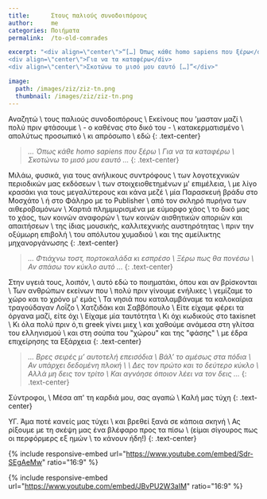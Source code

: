 ```yaml
---
title:      Στους παλιούς συνοδοιπόρους
author:     me
categories: Ποιήματα
permalink:  /to-old-comrades

excerpt: "<div align=\"center\">“[…] Όπως κάθε homo sapiens που ξέρω</div>
<div align=\"center\">Για να τα καταφέρω</div>
<div align=\"center\">Σκοτώνω το μισό μου εαυτό […]”</div>"

image:
  path: /images/ziz/ziz-tn.png
  thumbnail: /images/ziz/ziz-tn.png
---
```


Αναζητώ \\
τους παλιούς συνοδοιπόρους \\
Εκείνους που 'μασταν μαζί \\
πολύ πριν φτάσουμε \\
\- ο καθένας στο δικό του - \\
κατακερματισμένο \\
απολύτως προσωπικό \\
κι απρόσωπο \\
εδώ
{: .text-center}

> *... Όπως κάθε homo sapiens που ξέρω \\
> Για να τα καταφέρω \\
> Σκοτώνω το μισό μου εαυτό ...*
{: .text-center}

Μιλάω, φυσικά, για τους ανήλικους συντρόφους \\
των λογοτεχνικών περιοδικών μας εκδόσεων \\
των στοιχειοθετημένων μ' επιμέλεια, \\
με λίγο κρασάκι για τους μεγαλύτερους και κάνα μεζέ \\
μία Παρασκευή βράδυ στο Μοσχάτο \\
ή στο Φάληρο με το Publisher \\
από τον σκληρό πυρήνα των αιθεροβαμόνων \\
Χαρτιά πλημμυρισμένα με εύμορφο χάος \\
το δικό μας το χάος, των κοινών αναφορών \\
των κοινών αισθητικών αποριών και απαιτήσεων \\
της ίδιας μουσικής, καλλιτεχνικής αυστηρότητας \\
πριν την οξύμωρη επιβολή \\
του απόλυτου χυμαδιού \\
και της αμείλικτης μηχανοργάνωσης
{: .text-center}

> *... Φτιάχνω τοστ, πορτοκαλάδα κι εσπρέσο \\
> Ξέρω πως θα πονέσω \\
> Αν σπάσω τον κύκλο αυτό ...*
{: .text-center}

Στην υγειά τους, λοιπόν, \\
αυτό εδώ το ποιηματάκι, όπου και αν βρίσκονται \\
Των ανθρώπων εκείνων που \\
πολύ πριν γίνουμε ενήλικες \\
γεμίζαμε το χώρο και το χρόνο μ' εμάς \\
Τα νησιά που καταλαμβάναμε τα καλοκαίρια τραγούδαγαν Λοΐζο \\
Χατζιδάκι και Σαββόπουλο \\
Είτε είχαμε φέρει τα όργανα μαζί, είτε όχι \\
Είχαμε μία ταυτότητα \\
Κι όχι κωδικούς στο taxisnet \\
Κι όλα πολύ πριν ό,τι greek γίνει μιεχ \\
και χαθούμε ανάμεσα στη γλίτσα του ελληνισμού \\
και στη σούπα του "χώρου" και της "φάσης" \\
με έδρα επιχείρησης τα Εξάρχεια
{: .text-center}

> *... Βρες σειρές μ’ αυτοτελή επεισόδια \\
> Βάλ’ το αμέσως στα πόδια \\
> Αν υπάρχει δεδομένη πλοκή \\
> \\
> Δες τον πρώτο και το δεύτερο κύκλο \\
> Αλλά μη δεις τον τρίτο \\
> Και αγνόησε όποιον λέει να τον δεις ...*
{: .text-center}

Σύντροφοι, \\
Μέσα απ' τη καρδιά μου, σας αγαπώ \\
Καλή μας τύχη
{: .text-center}

ΥΓ. Άμα ποτέ κανείς μας τύχει \\
και βρεθεί ξανά σε κάποια σκηνή \\
Ας ρίξουμε με τη σκέψη μας ένα βλέφαρο προς τα πίσω \\
(είμαι σίγουρος πως οι περφόρμερς εξ ημών \\
το κάνουν ήδη!)
{: .text-center}

{% include responsive-embed url="https://www.youtube.com/embed/Sdr-SEgAeMw" ratio="16:9" %}

{% include responsive-embed url="https://www.youtube.com/embed/JBvPU2W3aIM" ratio="16:9" %}
